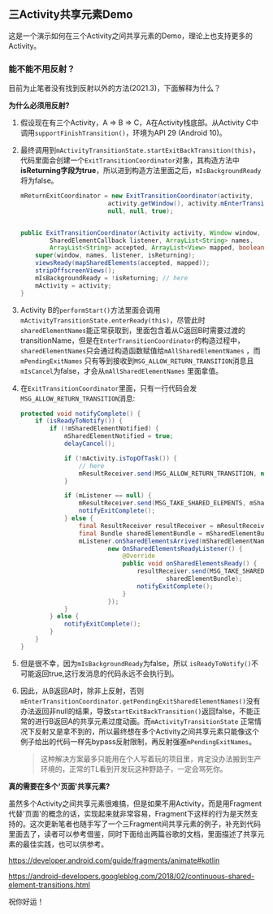 ## 三Activity共享元素Demo

这是一个演示如何在三个Activity之间共享元素的Demo，理论上也支持更多的Activity。

### 能不能不用反射？

目前为止笔者没有找到反射以外的方法(2021.3)，下面解释为什么？

**为什么必须用反射?**

1. 假设现在有三个Activity，A => B => C，A在Activity栈底部。从Activity C中调用`supportFinishTransition()`，环境为API 29 (Android 10)。

2. 最终调用到`mActivityTransitionState.startExitBackTransition(this)`，代码里面会创建一个`ExitTransitionCoordinator`对象，其构造方法中**isReturning字段为true**，所以进到构造方法里面之后，`mIsBackgroundReady` 将为false。

   ```java
   mReturnExitCoordinator = new ExitTransitionCoordinator(activity,
                           activity.getWindow(), activity.mEnterTransitionListener, pendingExitNames,
                           null, null, true);
   
   
   public ExitTransitionCoordinator(Activity activity, Window window,
           SharedElementCallback listener, ArrayList<String> names,
           ArrayList<String> accepted, ArrayList<View> mapped, boolean isReturning) {
       super(window, names, listener, isReturning);
       viewsReady(mapSharedElements(accepted, mapped));
       stripOffscreenViews();
       mIsBackgroundReady = !isReturning; // here
       mActivity = activity;
   }
   ```

3. Activity B的`performStart()`方法里面会调用`mActivityTransitionState.enterReady(this)`，尽管此时`sharedElementNames`能正常获取到，里面包含着从C返回B时需要过渡的transitionName，但是在`EnterTransitionCoordinator`的构造过程中，`sharedElementNames`只会通过构造函数赋值给`mAllSharedElementNames` ，而`mPendingExitNames` 只有等到接收到`MSG_ALLOW_RETURN_TRANSITION`消息且`mIsCancel`为false，才会从`mAllSharedElementNames`  里面拿值。

4. 在`ExitTransitionCoordinator`里面，只有一行代码会发`MSG_ALLOW_RETURN_TRANSITION`消息:

   ```java
   protected void notifyComplete() {
       if (isReadyToNotify()) {
           if (!mSharedElementNotified) {
               mSharedElementNotified = true;
               delayCancel();
   
               if (!mActivity.isTopOfTask()) {
                   // here
                   mResultReceiver.send(MSG_ALLOW_RETURN_TRANSITION, null);
               }
   
               if (mListener == null) {
                   mResultReceiver.send(MSG_TAKE_SHARED_ELEMENTS, mSharedElementBundle);
                   notifyExitComplete();
               } else {
                   final ResultReceiver resultReceiver = mResultReceiver;
                   final Bundle sharedElementBundle = mSharedElementBundle;
                   mListener.onSharedElementsArrived(mSharedElementNames, mSharedElements,
                           new OnSharedElementsReadyListener() {
                               @Override
                               public void onSharedElementsReady() {
                                   resultReceiver.send(MSG_TAKE_SHARED_ELEMENTS,
                                           sharedElementBundle);
                                   notifyExitComplete();
                               }
                           });
               }
           } else {
               notifyExitComplete();
           }
       }
   }
   ```

5. 但是很不幸，因为`mIsBackgroundReady`为false，所以 `isReadyToNotify()`不可能返回true,这行发消息的代码永远不会执行到。

6. 因此，从B返回A时，除非上反射，否则`mEnterTransitionCoordinator.getPendingExitSharedElementNames()`没有办法返回非null的结果，导致`startExitBackTransition()`返回false，不能正常的进行B返回A的共享元素过度动画。而`mActivityTransitionState` 正常情况下反射又是拿不到的，所以最终想在多个Activity之间共享元素只能像这个例子给出的代码一样先bypass反射限制，再反射强塞`mPendingExitNames`。

   > 这种解决方案最多只能用在个人写着玩的项目里，肯定没办法搬到生产环境的，正常的TL看到开发玩这种野路子，一定会骂死你。



**真的需要在多个'页面'共享元素?**

虽然多个Activity之间共享元素很难搞，但是如果不用Activity，而是用Fragment代替'页面'的概念的话，实现起来就非常容易，Fragment下这样的行为是天然支持的。这次更新笔者也随手写了一个三Fragment间共享元素的例子，补充到代码里面去了，读者可以参考借鉴，同时下面给出两篇谷歌的文档，里面描述了共享元素的最佳实践，也可以供参考。

https://developer.android.com/guide/fragments/animate#kotlin

https://android-developers.googleblog.com/2018/02/continuous-shared-element-transitions.html

祝你好运！